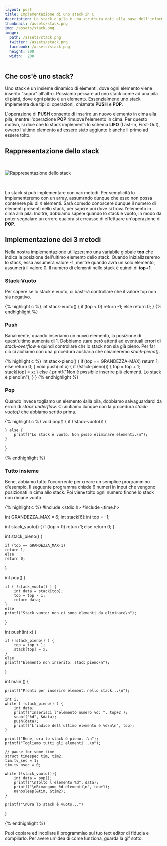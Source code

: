 ```yaml
---
layout: post
title: Implementazione di uno stack in C
description: Lo stack o pila è una struttura dati alla base dell'informatica. Scopriamola insieme e implementiamola in c.
thumbnail: /assets/stack.png
img: /assets/stack.png
image:
  path: /assets/stack.png
  twitter: /assets/stack.png
  facebook: /assets/stack.png
  height: 200
  width:  200
---
```

## Che cos'è uno stack?

Uno stack è un insieme dinamico di elementi, dove ogni elemento viene inserito "sopra" all'altro. Possiamo pensare ad uno stack come ad una pila di piatti, dove ogni piatto è un elemento. Essenzialmene uno stack implementa due tipi di operazioni, chiamate **PUSH** e **POP**.
<!-- more -->
L'operazione di **PUSH** consente di inserire un nuovo elemento in cima alla pila, mentre l'operazione **POP** rimuove l'elemento in cima. Per questo motivo, si dice che lo stack implementa lo schema **LIFO** (Last-In, First-Out), ovvero l'ultimo elemento ad essere stato aggiunto è anche il primo ad essere tolto.

## Rappresentazione dello stack

<img src="{{ site.url }}/assets/stack.png" alt="Rappresentazione dello stack" style="margin: 2rem auto;"/>

Lo stack si può implementare con vari metodi. Per semplicità lo implementeremo con un array, assumendo dunque che esso non possa contenere più di *n* elementi.
Sarà comodo conoscere dunque il numero di elementi presenti nello stack, per sapere poi dove si trova l'elemento in cima alla pila.
Inoltre, dobbiamo sapere quando lo stack è vuoto, in modo da poter segnalare un errore qualora si cercasse di effettuare un'operazione di **POP**.


## Implementazione dei 3 metodi

Nella nostra implementazione utilizzeremo una variabile globale **top** che indica la posizione dell'ultimo elemento dello stack. Quando inizializzeremo lo stack, essa assumerà valore -1, mentre quando avrà un solo elemento, assumerà il valore 0. Il numero di elementi nello stack è quindi di **top+1**.

### Stack-Vuoto

Per sapere se lo stack è vuoto, ci basterà controllare che il valore top non sia negativo.

{% highlight c %}
int stack-vuoto() {
    if (top < 0)
        return -1;
    else
        return 0;
}
{% endhighlight %}

### Push

Banalmente, quando inseriamo un nuovo elemento, la posizione di quest'ultimo aumenta di 1. Dobbiamo stare però attenti ad eventuali errori di *stack-overflow* e quindi controllare che lo stack non sia già pieno. Per far ciò ci aiutiamo con una procedura ausiliaria che chiameremo *stack-pieno()*.

{% highlight c %}
int stack-pieno() {
    if (top == GRANDEZZA-MAX)
        return 1;
    else
        return 0;
}
void push(int x) {
    if (!stack-pieno()) {
        top = top + 1;
        stack[top] = x;
    } else {
        printf("Non è possibile inserire più elementi. Lo stack è pieno!\n");
    }
}
{% endhighlight %}

### Pop

Quando invece togliamo un elemento dalla pila, dobbiamo salvaguardarci da errori di *stack underflow*.
Ci aiutiamo dunque con la procedura *stack-vuoto()* che abbiamo scritto prima.

{% highlight c %}
void pop() {
    if (!stack-vuoto()) {

    } else {
        printf("Lo stack è vuoto. Non posso eliminare elementi.\n");
    }
}

{% endhighlight %}

### Tutto insieme

Bene, abbiamo tutto l'occorrente per creare un semplice programmino d'esempio.
Il seguente programma chiede 6 numeri in input che vengono posizionati in cima allo stack.
Poi viene tolto ogni numero finchè lo stack non rimane vuoto.

{% highlight c %}
#include <stdio.h>
#include <time.h>

int GRANDEZZA_MAX = 6;
int stack[6];
int top = -1;

int stack_vuoto() {
    if (top < 0)
    return 1;
    else
    return 0;
}

int stack_pieno() {

    if (top == GRANDEZZA_MAX-1)
    return 1;
    else
    return 0;
}

int pop() {

    if ( !stack_vuoto() ) {
        int data = stack[top];
        top = top - 1;
        return data;
    }
    else
    printf("Stack vuoto: non ci sono elementi da eliminare\n");
}

int push(int x) {

    if (!stack_pieno() ) {
        top = top + 1;
        stack[top] = x;
    }
    else
    printf("Elemento non inserito: stack pieno\n");

}

int main () {

    printf("Pronti per inserire elementi nello stack...\n");

    int i;
    while ( !stack_pieno() ) {
        int data;
        printf("Inserisci l'elemento numero %d: ", top+2 );
        scanf("%d", &data);
        push(data);
        printf("L'indice dell'ultimo elemento è %d\n\n", top);
    }

    printf("Bene, ora lo stack è pieno...\n");
    printf("Togliamo tutti gli elementi...\n");

    // pause for some time
    struct timespec tim, tim2;
    tim.tv_sec = 1;
    tim.tv_nsec = 0;

    while (!stack_vuoto()){
        int data = pop();
        printf("\nTolto l'elemento %d", data);
        printf("\nRimangono %d elementi\n", top+1);
        nanosleep(&tim, &tim2);
    }

    printf("\nOra lo stack è vuoto...");
}

{% endhighlight %}

Puoi copiare ed incollare il programmino sul tuo text editor di fiducia e compilarlo.
Per avere un'idea di come funziona, guarda la gif sotto.

<img src="{{site.baseurl}}/assets/stack.gif" alt="" style="margin: 2rem auto;"/>
